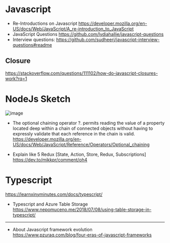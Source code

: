 # Javascript
+ Re-Introductions on Javascript https://developer.mozilla.org/en-US/docs/Web/JavaScript/A_re-introduction_to_JavaScript
+ JavaScript Questions https://github.com/lydiahallie/javascript-questions
+ Interview questions: https://github.com/sudheerj/javascript-interview-questions#readme
## Closure
https://stackoverflow.com/questions/111102/how-do-javascript-closures-work?rq=1


# NodeJs Sketch
![image](https://user-images.githubusercontent.com/2858081/119146742-d808df00-ba42-11eb-868b-de1783b6578f.png)


+ The optional chaining operator ?. permits reading the value of a property located deep within a chain of connected objects without having to expressly validate that each reference in the chain is valid.
https://developer.mozilla.org/en-US/docs/Web/JavaScript/Reference/Operators/Optional_chaining

+ Explain like 5 Redux [State, Action, Store, Redux, Subscriptions]
https://dev.to/mikkpr/comment/oh4

# Typescript
https://learnxinyminutes.com/docs/typescript/

+ Typescript and Azure Table Storage 
https://www.nepomuceno.me/2018/07/08/using-table-storage-in-typescript/

---
+ About Javascript framework evolution
https://www.pzuraq.com/blog/four-eras-of-javascript-frameworks
